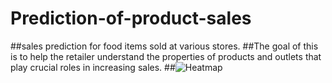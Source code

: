# Prediction-of-product-sales
##sales prediction for food items sold at various stores. 
##The goal of this is to help the retailer understand the properties of products and outlets that play crucial roles in increasing sales.
##![Heatmap](https://github.com/LaymounaSa/Prediction-of--product-sales/assets/162834491/7c229a03-55d5-471f-b2ee-01199fbebc80)
